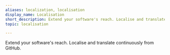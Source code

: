 ```yaml
---
aliases: localization, localisation
display_name: Localisation
short_description: Extend your software's reach. Localise and translate continuously from GitHub.
topic: localisation

---
```

Extend your software's reach. Localise and translate continuously from GitHub.
